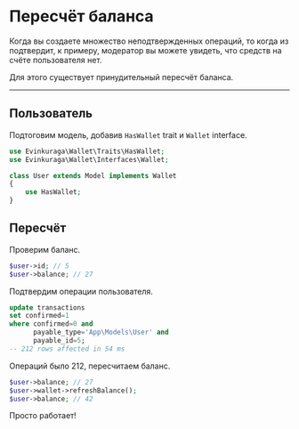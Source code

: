 # Пересчёт баланса

Когда вы создаете множество неподтвержденных операций,
то когда из подтвердит, к примеру, модератор
вы можете увидеть, что средств на счёте пользователя нет.

Для этого существует принудительный пересчёт баланса.

---

## Пользователь

Подтоговим модель, добавив `HasWallet` trait и `Wallet` interface.

```php
use Evinkuraga\Wallet\Traits\HasWallet;
use Evinkuraga\Wallet\Interfaces\Wallet;

class User extends Model implements Wallet
{
    use HasWallet;
}
```

## Пересчёт

Проверим баланс.

```php
$user->id; // 5
$user->balance; // 27
```

Подтвердим операции пользователя.

```sql
update transactions 
set confirmed=1 
where confirmed=0 and 
      payable_type='App\Models\User' and 
      payable_id=5;
-- 212 rows affected in 54 ms
```

Операций было 212, пересчитаем баланс.

```php
$user->balance; // 27
$user->wallet->refreshBalance();
$user->balance; // 42
```

Просто работает!
